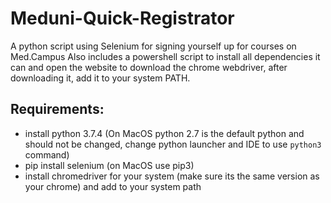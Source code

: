 # Meduni-Quick-Registrator
A python script using Selenium for signing yourself up for courses on Med.Campus
Also includes a powershell script to install all dependencies it can and open the website to download the chrome webdriver, after downloading it, add it to your system PATH.

## Requirements:
* install python 3.7.4 (On MacOS python 2.7 is the default python and should not be changed, change python launcher and IDE to use `python3` command)
* pip install selenium (on MacOS use pip3)
* install chromedriver for your system (make sure its the same version as your chrome) and add to your system path
